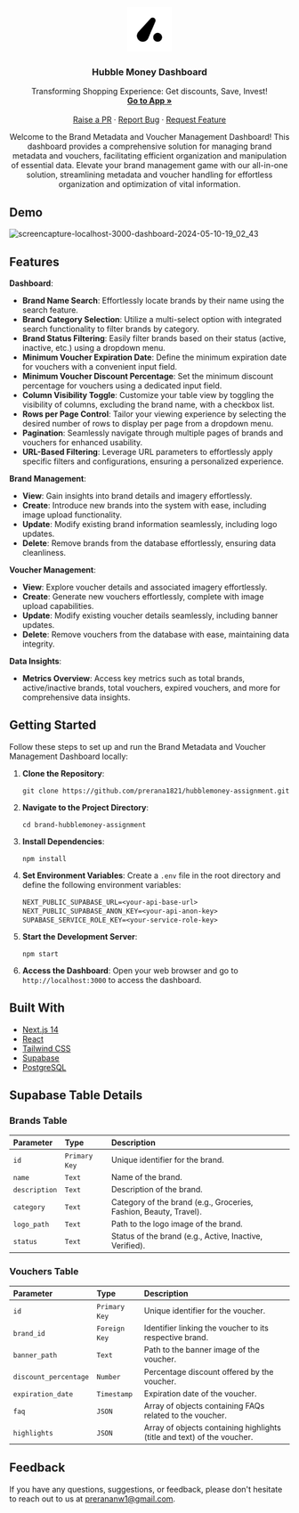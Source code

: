 <div align="center">
  <a href="https://github.com/prerana1821/hubblemoney-assignment">
    <img src="/public/logo.png" alt="Logo" width="80" height="80">
  </a>

  <h3 align="center">Hubble Money Dashboard</h3>

  <p align="center">
      Transforming Shopping Experience: Get discounts, Save, Invest!
    <br />
    <a href="https://hubblemoney-assignment.vercel.app/"><strong>Go to App »</strong></a>
    <br />
    <br />
    <a href="https://github.com/prerana1821/hubblemoney-assignment/pulls">Raise a PR</a>
    ·
    <a href="https://github.com/prerana1821/hubblemoney-assignment/issues">Report Bug</a>
    ·
    <a href="https://github.com/prerana1821/hubblemoney-assignment/issues">Request Feature</a>
  </p>
</div>

<p align="center">
Welcome to the Brand Metadata and Voucher Management Dashboard! This dashboard provides a comprehensive solution for managing brand metadata and vouchers, facilitating efficient organization and manipulation of essential data. Elevate your brand management game with our all-in-one solution, streamlining metadata and voucher handling for effortless organization and optimization of vital information.
</p>

## Demo
![screencapture-localhost-3000-dashboard-2024-05-10-19_02_43](https://github.com/prerana1821/hubblemoney-assignment/assets/61601706/595cf125-df69-4df7-b363-61c7dcccbb62)

## Features

**Dashboard**:

- **Brand Name Search**: Effortlessly locate brands by their name using the search feature.
- **Brand Category Selection**: Utilize a multi-select option with integrated search functionality to filter brands by category.
- **Brand Status Filtering**: Easily filter brands based on their status (active, inactive, etc.) using a dropdown menu.
- **Minimum Voucher Expiration Date**: Define the minimum expiration date for vouchers with a convenient input field.
- **Minimum Voucher Discount Percentage**: Set the minimum discount percentage for vouchers using a dedicated input field.
- **Column Visibility Toggle**: Customize your table view by toggling the visibility of columns, excluding the brand name, with a checkbox list.
- **Rows per Page Control**: Tailor your viewing experience by selecting the desired number of rows to display per page from a dropdown menu.
- **Pagination**: Seamlessly navigate through multiple pages of brands and vouchers for enhanced usability.
- **URL-Based Filtering**: Leverage URL parameters to effortlessly apply specific filters and configurations, ensuring a personalized experience.

**Brand Management**:

- **View**: Gain insights into brand details and imagery effortlessly.
- **Create**: Introduce new brands into the system with ease, including image upload functionality.
- **Update**: Modify existing brand information seamlessly, including logo updates.
- **Delete**: Remove brands from the database effortlessly, ensuring data cleanliness.

**Voucher Management**:

- **View**: Explore voucher details and associated imagery effortlessly.
- **Create**: Generate new vouchers effortlessly, complete with image upload capabilities.
- **Update**: Modify existing voucher details seamlessly, including banner updates.
- **Delete**: Remove vouchers from the database with ease, maintaining data integrity.

**Data Insights**:

- **Metrics Overview**: Access key metrics such as total brands, active/inactive brands, total vouchers, expired vouchers, and more for comprehensive data insights.

## Getting Started

Follow these steps to set up and run the Brand Metadata and Voucher Management Dashboard locally:

1. **Clone the Repository**:

   ```
   git clone https://github.com/prerana1821/hubblemoney-assignment.git
   ```

2. **Navigate to the Project Directory**:

   ```
   cd brand-hubblemoney-assignment
   ```

3. **Install Dependencies**:

   ```
   npm install
   ```

4. **Set Environment Variables**:
   Create a `.env` file in the root directory and define the following environment variables:

   ```
   NEXT_PUBLIC_SUPABASE_URL=<your-api-base-url>
   NEXT_PUBLIC_SUPABASE_ANON_KEY=<your-api-anon-key>
   SUPABASE_SERVICE_ROLE_KEY=<your-service-role-key>
   ```

5. **Start the Development Server**:

   ```
   npm start
   ```

6. **Access the Dashboard**:
   Open your web browser and go to `http://localhost:3000` to access the dashboard.

## Built With

- [Next.js 14](https://nextjs.org/)
- [React](https://reactjs.org/)
- [Tailwind CSS](https://tailwindcss.com/)
- [Supabase](https://supabase.io/)
- [PostgreSQL](https://www.postgresql.org/)

## Supabase Table Details

### Brands Table

| Parameter     | Type          | Description                                                       |
| :------------ | :------------ | :---------------------------------------------------------------- |
| `id`          | `Primary Key` | Unique identifier for the brand.                                  |
| `name`        | `Text`        | Name of the brand.                                                |
| `description` | `Text`        | Description of the brand.                                         |
| `category`    | `Text`        | Category of the brand (e.g., Groceries, Fashion, Beauty, Travel). |
| `logo_path`   | `Text`        | Path to the logo image of the brand.                              |
| `status`      | `Text`        | Status of the brand (e.g., Active, Inactive, Verified).           |

### Vouchers Table

| Parameter             | Type          | Description                                                             |
| :-------------------- | :------------ | :---------------------------------------------------------------------- |
| `id`                  | `Primary Key` | Unique identifier for the voucher.                                      |
| `brand_id`            | `Foreign Key` | Identifier linking the voucher to its respective brand.                 |
| `banner_path`         | `Text`        | Path to the banner image of the voucher.                                |
| `discount_percentage` | `Number`      | Percentage discount offered by the voucher.                             |
| `expiration_date`     | `Timestamp`   | Expiration date of the voucher.                                         |
| `faq`                 | `JSON`        | Array of objects containing FAQs related to the voucher.                |
| `highlights`          | `JSON`        | Array of objects containing highlights (title and text) of the voucher. |

## Feedback

If you have any questions, suggestions, or feedback, please don't hesitate to reach out to us at [prerananw1@gmail.com](mailto:prerananw1@gmail.com).
